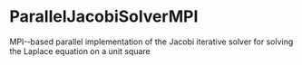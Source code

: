# ParallelJacobiSolverMPI
MPI-­‐based parallel implementation of the Jacobi iterative solver for solving the Laplace equation on a unit square
